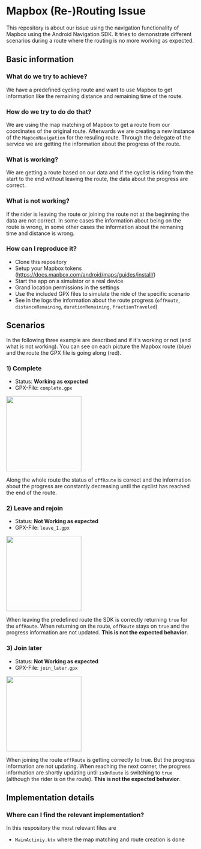 # Mapbox (Re-)Routing Issue

This repository is about our issue using the navigation functionality of Mapbox using the Android Navigation SDK. It tries to demonstrate different scenarios during a route where the routing is no more working as expected.

## Basic information

### What do we try to achieve?
We have a predefined cycling route and want to use Mapbox to get information like the remaining distance and remaining time of the route.

### How do we try to do do that?

We are using the map matching of Mapbox to get a route from our coordinates of the original route. Afterwards we are creating a new instance of the `MapboxNavigation` for the resuling route. Through the delegate of the service we are getting the information about the progress of the route.

### What is working?

We are getting a route based on our data and if the cyclist is riding from the start to the end without leaving the route, the data about the progress are correct.

### What is not working?

If the rider is leaving the route or joining the route not at the beginning the data are not correct. In some cases the information about being on the route is wrong, in some other cases the information about the remaning time and distance is wrong.

### How can I reproduce it?

- Clone this repository
- Setup your Mapbox tokens (https://docs.mapbox.com/android/maps/guides/install/)
- Start the app on a simulator or a real device
- Grand location permissions in the settings
- Use the included GPX files to simulate the ride of the specific scenario
- See in the logs the information about the route progress (`offRoute`, `distanceRemaining`, `durationRemaining`, `fractionTraveled`)

## Scenarios

In the following three example are described and if it's working or not (and what is not working). You can see on each picture the Mapbox route (blue) and the route the GPX file is going along (red).

### 1) Complete

- Status: **Working as expected**
- GPX-File: `complete.gpx`

<img src="./MapboxRoutingIssue/documentation/complete.jpg" alt="" width="200">

Along the whole route the status of `offRoute` is correct and the information about the progress are constantly decreasing until the cyclist has reached the end of the route.

### 2) Leave and rejoin

- Status: **Not Working as expected**
- GPX-File: `leave_1.gpx`

<img src="./MapboxRoutingIssue/documentation/leave_1.png" alt="" width="200">

When leaving the predefined route the SDK is correctly returning `true` for the `offRoute`. When returning on the route, `offRoute` stays on `true` and the progress information are not updated. **This is not the expected behavior**.

### 3) Join later

- Status: **Not Working as expected**
- GPX-File: `join_later.gpx`

<img src="./MapboxRoutingIssue/documentation/join_later.png" alt="" width="200">

When joining the route `offRoute` is getting correctly to true. But the progress information are not updating. When reaching the next corner, the progress information are shortly updating until `isOnRoute` is switching to `true` (although the rider is on the route). **This is not the expected behavior**.

## Implementation details

### Where can I find the relevant implementation?
In this respository the most relevant files are 

- `MainActiviy.ktx` where the map matching and route creation is done

